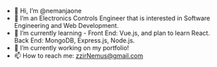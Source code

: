 - 👋 Hi, I’m @nemanjaone
- 👀 I’m an Electronics Controls Engineer that is interested in Software Engineering and Web Development.
- 🌱 I’m currently learning - Front End: Vue.js, and plan to learn React. Back End: MongoDB, Express.js, Node.js. 
- 💞️ I’m currently working on my portfolio! 
- 📫 How to reach me: zzirNemus@gmail.com

<!---
nemanjaone/nemanjaone is a ✨ special ✨ repository because its `README.md` (this file) appears on your GitHub profile.
You can click the Preview link to take a look at your changes.
--->
